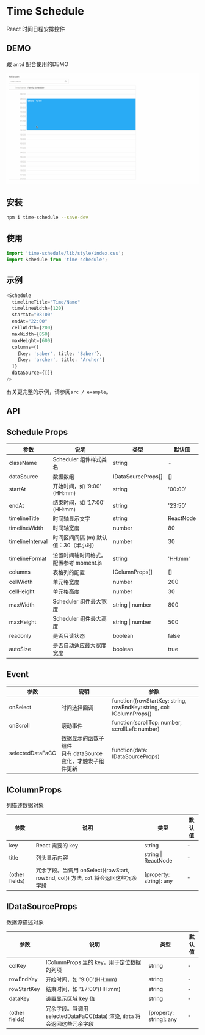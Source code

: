 # Time Schedule

React 时间日程安排控件

## DEMO

跟 `antd` 配合使用的DEMO

![](def6f025493be745.gif)

## 安装

```bash
npm i time-schedule --save-dev
```

## 使用

```typescript
import 'time-schedule/lib/style/index.css';
import Schedule from 'time-schedule';
```

## 示例

```typescript
<Schedule
  timelineTitle="Time/Name"
  timelineWidth={120}
  startAt="08:00"
  endAt="22:00"
  cellWidth={200}
  maxWidth={850}
  maxHeight={600}
  columns={[
    {key: 'saber', title: 'Saber'},
    {key: 'archer', title: 'Archer'}
  ]}
  dataSource={[]}
/>
```
有关更完整的示例，请参阅`src / example`。


## API

## Schedule Props

参数 | 说明 | 类型 | 默认值
-|-|-|-
className | Scheduler 组件样式类名 | string | -
dataSource | 数据数组 | IDataSourceProps[] | []
startAt | 开始时间，如 '9:00' (HH:mm) | string | '00:00'
endAt | 结束时间，如 '17:00' (HH:mm) | string | '23:50'
timelineTitle | 时间轴显示文字 | string | ReactNode | -
timelineWidth | 时间轴宽度 | number | 80
timelineInterval | 时间区间间隔 (m) 默认值：30（半小时） | number | 30
timelineFormat | 设置时间轴时间格式。配置参考 moment.js | string | 'HH:mm'
columns| 表格列的配置 | IColumnProps[] | []
cellWidth | 单元格宽度 | number | 200
cellHeight | 单元格高度 | number | 30
maxWidth | Scheduler 组件最大宽度 | string \| number | 800
maxHeight | Scheduler 组件最大高度 | string \| number | 500
readonly | 是否只读状态 | boolean | false
autoSize | 是否自动适应最大宽度宽度 | boolean | true

## Event
参数|说明|参数
-|-|-
onSelect | 时间选择回调 | function({rowStartKey: string, rowEndKey: string, col: IColumnProps})
onScroll | 滚动事件 | function(scrollTop: number, scrollLeft: number)
selectedDataFaCC | 数据显示的函数子组件<br />只有 dataSource 变化，才触发子组件更新 | function(data: IDataSourceProps)

## IColumnProps

列描述数据对象

参数 | 说明 | 类型 | 默认值
-|-|-|-
key | React 需要的 key | string | -
title | 列头显示内容	| string \| ReactNode | -
(other fields) | 冗余字段。当调用 onSelect({rowStart, rowEnd, col}) 方法, `col` 将会返回这些冗余字段 | [property: string]: any | -

## IDataSourceProps

数据源描述对象

参数 | 说明 | 类型 | 默认值
-|-|-|-
colKey | IColumnProps 里的 key，用于定位数据的列项 | string | -
rowEndKey | 开始时间，如 '9:00'(HH:mm) | string | -
rowStartKey | 结束时间，如 '17:00'(HH:mm) | string | -
dataKey | 设置显示区域 key 值 | string | -
(other fields) | 冗余字段。当调用 selectedDataFaCC(data) 渲染, `data` 将会返回这些冗余字段 | [property: string]: any | -
